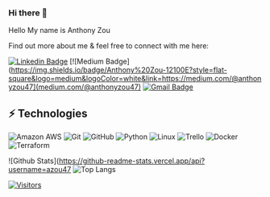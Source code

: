 ### Hi there 👋

Hello My name is Anthony Zou

Find out more about me & feel free to connect with me here:

<!-- Replace the fields below with the information requested. Remember to remove the encapsulating <> characters. For spaces in names, use %20 (e.g. Broadus%20Palmer) -->

[![Linkedin Badge](https://img.shields.io/badge/-Anthony%20Zou-blue?style=flat-square&logo=Linkedin&logoColor=white&link=https://www.linkedin.com/in/anthony-zou/)](https://www.linkedin.com/in/anthony-zou/)
[![Medium Badge](https://img.shields.io/badge/Anthony%20Zou-12100E?style=flat-square&logo=medium&logoColor=white&link=https://medium.com/@anthonyzou47](medium.com/@anthonyzou47)
[![Gmail Badge](https://img.shields.io/badge/-anthonyzou47@gmail.com-c14438?style=flat-square&logo=Gmail&logoColor=white&link=mailto:anthonyzou47@gmail.com)](mailto:anthonyzou47@gmail.com)

## ⚡ Technologies

<!-- Check out the Badges folder for more badges -->

![Amazon AWS](https://img.shields.io/badge/Amazon%20AWS-232F3E?style=flat-square&logo=amazon-aws)
![Git](https://img.shields.io/badge/-Git-black?style=flat-square&logo=git)
![GitHub](https://img.shields.io/badge/-GitHub-181717?style=flat-square&logo=github)
![Python](https://img.shields.io/badge/-Python-black?style=flat-square&logo=Python)
![Linux](https://img.shields.io/badge/Linux-FCC624?style=flat-square&logo=linux&logoColor=black)
![Trello](https://img.shields.io/badge/Trello-%23026AA7.svg?style=flat-square&logo=Trello&logoColor=white)
![Docker](https://img.shields.io/badge/docker-%230db7ed.svg?style=for-the-badge&logo=docker&logoColor=white)
![Terraform](https://img.shields.io/badge/terraform-%235835CC.svg?style=for-the-badge&logo=terraform&logoColor=white)

<!-- Replace the fields below with the information requested. Remember to remove the encapsulating <> characters. -->

![Github Stats](https://github-readme-stats.vercel.app/api?username=azou47
![Top Langs](https://github-readme-stats.vercel.app/api/top-langs/?username=azou47)


[![Visitors](https://api.visitorbadge.io/api/visitors?path=azou47=VISITORS&countColor=%23263759)](https://visitorbadge.io/status?path=azou47)
